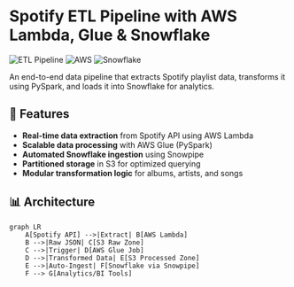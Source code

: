 # Spotify ETL Pipeline with AWS Lambda, Glue & Snowflake

![ETL Pipeline](https://img.shields.io/badge/ETL-Pipeline-blue) 
![AWS](https://img.shields.io/badge/AWS-Lambda%20%7C%20Glue%20%7C%20S3-orange)
![Snowflake](https://img.shields.io/badge/Snowflake-Data%20Warehouse-blue)

An end-to-end data pipeline that extracts Spotify playlist data, transforms it using PySpark, and loads it into Snowflake for analytics.

## 🚀 Features

- **Real-time data extraction** from Spotify API using AWS Lambda
- **Scalable data processing** with AWS Glue (PySpark)
- **Automated Snowflake ingestion** using Snowpipe
- **Partitioned storage** in S3 for optimized querying
- **Modular transformation logic** for albums, artists, and songs

## 📊 Architecture

```mermaid
graph LR
    A[Spotify API] -->|Extract| B[AWS Lambda]
    B -->|Raw JSON| C[S3 Raw Zone]
    C -->|Trigger| D[AWS Glue Job]
    D -->|Transformed Data| E[S3 Processed Zone]
    E -->|Auto-Ingest| F[Snowflake via Snowpipe]
    F --> G[Analytics/BI Tools]
